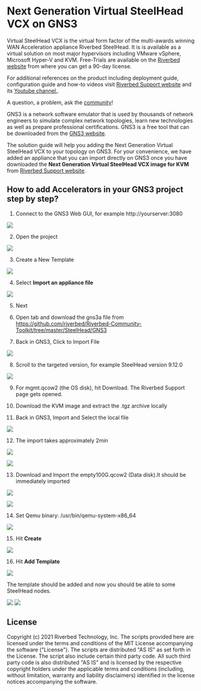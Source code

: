 # Next Generation Virtual SteelHead VCX on GNS3

Virtual SteelHead VCX is the virtual form factor of the multi-awards winning WAN Acceleration appliance Riverbed SteelHead. It is is available as a virtual solution on most major hypervisors including VMware vSphere, Microsoft Hyper-V and KVM.
Free-Trials are available on the  [Riverbed website](https://www.riverbed.com/trialdownloads.html)  from where you can get a 90-day license.

For additional references on the product including deployment guide, configuration guide and how-to videos visit  [Riverbed Support website](https://support.riverbed.com/content/support/software/steelhead/cx-appliance.html)  and its  [Youtube channel.](https://www.youtube.com/user/RiverbedSupport/playlists).

A question, a problem, ask the  [community](https://community.riverbed.com/)!

GNS3 is a network software emulator that is used by thousands of network engineers to simulate complex network topologies, learn new technologies as well as prepare professional certifications.
GNS3 is a free tool that can be downloaded from the  [GNS3 website](https://gns3.com/software).

The solution guide will help you adding the Next Generation Virtual SteelHead VCX to your topology on GNS3.
For your convenience, we have added an appliance that you can import directly on GNS3 once you have downloaded the **Next Generation Virtual SteelHead VCX image for KVM** from [Riverbed Support website](https://support.riverbed.com/content/support/software/steelhead/cx-appliance.html).

## How to add Accelerators in your GNS3 project step by step?

1. Connect to the GNS3 Web GUI, for example http://yourserver:3080

![](assets/045-accelerator-1-1.png)

2. Open the project

![](assets/045-accelerator-1-2.png)

3. Create a New Template

![](assets/045-accelerator-2-1.png)

4. Select **Import an appliance file**

![](assets/045-accelerator-2-2.png)

5. Next

6. Open tab and download the gns3a file from https://github.com/riverbed/Riverbed-Community-Toolkit/tree/master/SteelHead/GNS3

7. Back in GNS3, Click to Import File

![](assets/045-accelerator-2-3.png)

8. Scroll to the targeted version, for example SteelHead version 9.12.0

![](assets/045-accelerator-2-4.png)


9. For mgmt.qcow2 (the OS disk), hit Download. The Riverbed Support page gets opened.
10. Download the KVM image and extract the .tgz archive locally

11. Back in GNS3, Import and Select the local file

![](assets/045-accelerator-2-5.png)

12. The import takes approximately 2min

![](assets/045-accelerator-2-6.png)

![](assets/045-accelerator-2-7.png)

13. Download and Import the empty100G.qcow2 (Data disk).It should be immediately imported

![](assets/045-accelerator-2-8.png)

![](assets/045-accelerator-2-9.png)

14. Set Qemu binary: /usr/bin/qemu-system-x86_64

![](assets/045-accelerator-2-10.png)

15. Hit **Create**

![](assets/045-accelerator-2-11.png)

16. Hit **Add Template**

![](assets/045-accelerator-2-12.png)

The template should be added and now you should be able to some SteelHead nodes.

![](assets/045-accelerator-3-1.png) ![](assets/045-accelerator-3-2.png)

## License

Copyright (c) 2021 Riverbed Technology, Inc.
The scripts provided here are licensed under the terms and conditions of the MIT License accompanying the software ("License"). The scripts are distributed "AS IS" as set forth in the License. The script also include certain third party code. All such third party code is also distributed "AS IS" and is licensed by the respective copyright holders under the applicable terms and conditions (including, without limitation, warranty and liability disclaimers) identified in the license notices accompanying the software.
